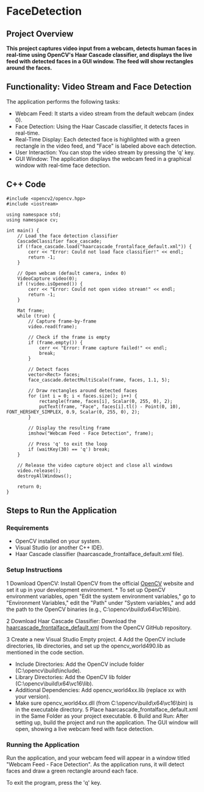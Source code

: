 # FaceDetection

## Project Overview
**This project captures video input from a webcam, detects human faces in real-time using OpenCV's Haar Cascade classifier, and displays the live feed with detected faces in a GUI window. The feed will show rectangles around the faces.**

## Functionality: Video Stream and Face Detection
The application performs the following tasks:

* Webcam Feed: It starts a video stream from the default webcam (index 0).
* Face Detection: Using the Haar Cascade classifier, it detects faces in real-time.
* Real-Time Display: Each detected face is highlighted with a green rectangle in the video feed, and "Face" is labeled above each detection.
* User Interaction: You can stop the video stream by pressing the 'q' key.
* GUI Window: The application displays the webcam feed in a graphical window with real-time face detection.
  
## C++ Code
```
#include <opencv2/opencv.hpp>
#include <iostream>

using namespace std;
using namespace cv;

int main() {
    // Load the face detection classifier
    CascadeClassifier face_cascade;
    if (!face_cascade.load("haarcascade_frontalface_default.xml")) {
        cerr << "Error: Could not load face classifier!" << endl;
        return -1;
    }

    // Open webcam (default camera, index 0)
    VideoCapture video(0);
    if (!video.isOpened()) {
        cerr << "Error: Could not open video stream!" << endl;
        return -1;
    }

    Mat frame;
    while (true) {
        // Capture frame-by-frame
        video.read(frame);

        // Check if the frame is empty
        if (frame.empty()) {
            cerr << "Error: Frame capture failed!" << endl;
            break;
        }

        // Detect faces
        vector<Rect> faces;
        face_cascade.detectMultiScale(frame, faces, 1.1, 5);

        // Draw rectangles around detected faces
        for (int i = 0; i < faces.size(); i++) {
            rectangle(frame, faces[i], Scalar(0, 255, 0), 2);
            putText(frame, "Face", faces[i].tl() - Point(0, 10), FONT_HERSHEY_SIMPLEX, 0.9, Scalar(0, 255, 0), 2);
        }

        // Display the resulting frame
        imshow("Webcam Feed - Face Detection", frame);

        // Press 'q' to exit the loop
        if (waitKey(30) == 'q') break;
    }

    // Release the video capture object and close all windows
    video.release();
    destroyAllWindows();
    
    return 0;
}
```

## Steps to Run the Application
### Requirements
* OpenCV installed on your system.
* Visual Studio (or another C++ IDE).
* Haar Cascade classifier (haarcascade_frontalface_default.xml file).
  
### Setup Instructions
1 Download OpenCV: Install OpenCV from the official [OpenCV](https://github.com/opencv/opencv/releases) website and set it up in your development environment.
    * To set up OpenCV environment variables, open "Edit the system environment variables," go to "Environment Variables," edit the "Path" under "System variables," and add the path to the OpenCV binaries (e.g.,       C:\opencv\build\x64\vc16\bin).
   
2 Download Haar Cascade Classifier: Download the [haarcascade_frontalface_default.xml](https://github.com/opencv/opencv/blob/master/data/haarcascades/haarcascade_frontalface_default.xml) from the OpenCV GitHub repository.

3 Create a new Visual Studio Empty project.
4 Add the OpenCV include directories, lib directories, and set up the opencv_world490.lib as mentioned in the code section.
  * Include Directories: Add the OpenCV include folder (C:\opencv\build\include).
  * Library Directories: Add the OpenCV lib folder (C:\opencv\build\x64\vc16\lib).
  * Additional Dependencies: Add opencv_world4xx.lib (replace xx with your version).
  * Make sure opencv_world4xx.dll (from C:\opencv\build\x64\vc16\bin) is in the executable directory.
5 Place haarcascade_frontalface_default.xml in the Same Folder as your project executable.
6 Build and Run: After setting up, build the project and run the application. The GUI window will open, showing a live webcam feed with face detection.
  
### Running the Application
Run the application, and your webcam feed will appear in a window titled "Webcam Feed - Face Detection".
As the application runs, it will detect faces and draw a green rectangle around each face.

To exit the program, press the 'q' key.


